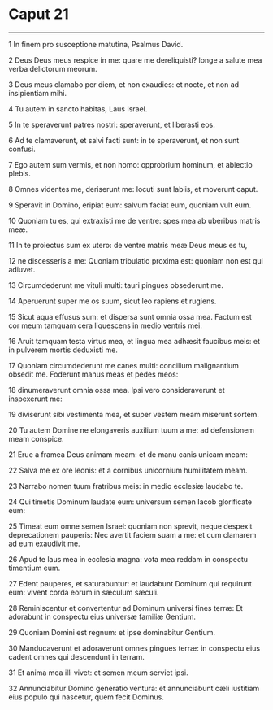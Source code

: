 # Caput 21

***

1 In finem pro susceptione matutina, Psalmus David.

2 Deus Deus meus respice in me: quare me dereliquisti? longe a salute mea verba delictorum meorum.

3 Deus meus clamabo per diem, et non exaudies: et nocte, et non ad insipientiam mihi.

4 Tu autem in sancto habitas, Laus Israel.

5 In te speraverunt patres nostri: speraverunt, et liberasti eos.

6 Ad te clamaverunt, et salvi facti sunt: in te speraverunt, et non sunt confusi.

7 Ego autem sum vermis, et non homo: opprobrium hominum, et abiectio plebis.

8 Omnes videntes me, deriserunt me: locuti sunt labiis, et moverunt caput.

9 Speravit in Domino, eripiat eum: salvum faciat eum, quoniam vult eum.

10 Quoniam tu es, qui extraxisti me de ventre: spes mea ab uberibus matris meæ.

11 In te proiectus sum ex utero: de ventre matris meæ Deus meus es tu,

12 ne discesseris a me: Quoniam tribulatio proxima est: quoniam non est qui adiuvet.

13 Circumdederunt me vituli multi: tauri pingues obsederunt me.

14 Aperuerunt super me os suum, sicut leo rapiens et rugiens.

15 Sicut aqua effusus sum: et dispersa sunt omnia ossa mea. Factum est cor meum tamquam cera liquescens in medio ventris mei.

16 Aruit tamquam testa virtus mea, et lingua mea adhæsit faucibus meis: et in pulverem mortis deduxisti me.

17 Quoniam circumdederunt me canes multi: concilium malignantium obsedit me. Foderunt manus meas et pedes meos:

18 dinumeraverunt omnia ossa mea. Ipsi vero consideraverunt et inspexerunt me:

19 diviserunt sibi vestimenta mea, et super vestem meam miserunt sortem.

20 Tu autem Domine ne elongaveris auxilium tuum a me: ad defensionem meam conspice.

21 Erue a framea Deus animam meam: et de manu canis unicam meam:

22 Salva me ex ore leonis: et a cornibus unicornium humilitatem meam.

23 Narrabo nomen tuum fratribus meis: in medio ecclesiæ laudabo te.

24 Qui timetis Dominum laudate eum: universum semen Iacob glorificate eum:

25 Timeat eum omne semen Israel: quoniam non sprevit, neque despexit deprecationem pauperis: Nec avertit faciem suam a me: et cum clamarem ad eum exaudivit me.

26 Apud te laus mea in ecclesia magna: vota mea reddam in conspectu timentium eum.

27 Edent pauperes, et saturabuntur: et laudabunt Dominum qui requirunt eum: vivent corda eorum in sæculum sæculi.

28 Reminiscentur et convertentur ad Dominum universi fines terræ: Et adorabunt in conspectu eius universæ familiæ Gentium.

29 Quoniam Domini est regnum: et ipse dominabitur Gentium.

30 Manducaverunt et adoraverunt omnes pingues terræ: in conspectu eius cadent omnes qui descendunt in terram.

31 Et anima mea illi vivet: et semen meum serviet ipsi.

32 Annunciabitur Domino generatio ventura: et annunciabunt cæli iustitiam eius populo qui nascetur, quem fecit Dominus.

